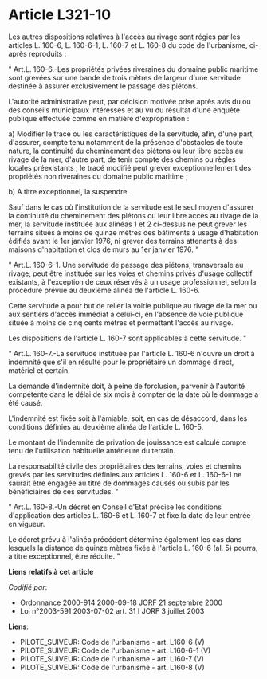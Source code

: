 # Article L321-10

Les autres dispositions relatives à l'accès au rivage sont régies par les articles L. 160-6, L. 160-6-1, L. 160-7 et L. 160-8
du code de l'urbanisme, ci-après reproduits : 

" Art.L. 160-6.-Les propriétés privées riveraines du domaine public maritime sont grevées sur une bande de trois mètres de
largeur d'une servitude destinée à assurer exclusivement le passage des piétons.

L'autorité administrative peut, par décision motivée prise après avis du ou des conseils municipaux intéressés et au vu du
résultat d'une enquête publique effectuée comme en matière d'expropriation : 

a) Modifier le tracé ou les caractéristiques de la servitude, afin, d'une part, d'assurer, compte tenu notamment de la
présence d'obstacles de toute nature, la continuité du cheminement des piétons ou leur libre accès au rivage de la mer,
d'autre part, de tenir compte des chemins ou règles locales préexistants ; le tracé modifié peut grever exceptionnellement
des propriétés non riveraines du domaine public maritime ; 

b) A titre exceptionnel, la suspendre. 

Sauf dans le cas où l'institution de la servitude est le seul moyen d'assurer la continuité du cheminement des piétons ou
leur libre accès au rivage de la mer, la servitude instituée aux alinéas 1 et 2 ci-dessus ne peut grever les terrains situés
à moins de quinze mètres des bâtiments à usage d'habitation édifiés avant le 1er janvier 1976, ni grever des terrains
attenants à des maisons d'habitation et clos de murs au 1er janvier 1976. " 

" Art.L. 160-6-1. Une servitude de passage des piétons, transversale au rivage, peut être instituée sur les voies et chemins
privés d'usage collectif existants, à l'exception de ceux réservés à un usage professionnel, selon la procédure prévue au
deuxième alinéa de l'article L. 160-6. 

Cette servitude a pour but de relier la voirie publique au rivage de la mer ou aux sentiers d'accès immédiat à celui-ci, en
l'absence de voie publique située à moins de cinq cents mètres et permettant l'accès au rivage. 

Les dispositions de l'article L. 160-7 sont applicables à cette servitude. " 

" Art.L. 160-7.-La servitude instituée par l'article L. 160-6 n'ouvre un droit à indemnité que s'il en résulte pour le
propriétaire un dommage direct, matériel et certain. 

La demande d'indemnité doit, à peine de forclusion, parvenir à l'autorité compétente dans le délai de six mois à compter de
la date où le dommage a été causé.

L'indemnité est fixée soit à l'amiable, soit, en cas de désaccord, dans les conditions définies au deuxième alinéa de
l'article L. 160-5. 

Le montant de l'indemnité de privation de jouissance est calculé compte tenu de l'utilisation habituelle antérieure du
terrain. 

La responsabilité civile des propriétaires des terrains, voies et chemins grevés par les servitudes définies aux articles L.
160-6 et L. 160-6-1 ne saurait être engagée au titre de dommages causés ou subis par les bénéficiaires de ces servitudes. " 

" Art.L. 160-8.-Un décret en Conseil d'Etat précise les conditions d'application des articles L. 160-6 et L. 160-7 et fixe la
date de leur entrée en vigueur. 

Le décret prévu à l'alinéa précédent détermine également les cas dans lesquels la distance de quinze mètres fixée à l'article
L. 160-6 (al. 5) pourra, à titre exceptionnel, être réduite. "

**Liens relatifs à cet article**

_Codifié par_:

  - Ordonnance 2000-914 2000-09-18 JORF 21 septembre 2000
  - Loi n°2003-591 2003-07-02 art. 31 I JORF 3 juillet 2003

**Liens**:

  - PILOTE_SUIVEUR: Code de l'urbanisme - art. L160-6 (V)
  - PILOTE_SUIVEUR: Code de l'urbanisme - art. L160-6-1 (V)
  - PILOTE_SUIVEUR: Code de l'urbanisme - art. L160-7 (V)
  - PILOTE_SUIVEUR: Code de l'urbanisme - art. L160-8 (V)
